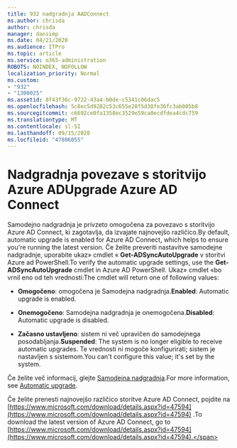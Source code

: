 ```yaml
---
title: 932 nadgradnja AADConnect
ms.author: chrisda
author: chrisda
manager: dansimp
ms.date: 04/21/2020
ms.audience: ITPro
ms.topic: article
ms.service: o365-administration
ROBOTS: NOINDEX, NOFOLLOW
localization_priority: Normal
ms.custom:
- "932"
- "1300025"
ms.assetid: 8f43f36c-9722-43a4-b0de-c5341c06dac5
ms.openlocfilehash: 5c8ec5d9282c53c655e28f5d38fe36fc3ab005b8
ms.sourcegitcommit: c6692ce0fa1358ec3529e59ca0ecdfdea4cdc759
ms.translationtype: MT
ms.contentlocale: sl-SI
ms.lasthandoff: 09/15/2020
ms.locfileid: "47806055"
---
```

# <a name="upgrade-azure-ad-connect"></a><span data-ttu-id="45ec3-102">Nadgradnja povezave s storitvijo Azure AD</span><span class="sxs-lookup"><span data-stu-id="45ec3-102">Upgrade Azure AD Connect</span></span>

<span data-ttu-id="45ec3-103">Samodejno nadgradnja je privzeto omogočena za povezavo s storitvijo Azure AD Connect, ki zagotavlja, da izvajate najnovejšo različico.</span><span class="sxs-lookup"><span data-stu-id="45ec3-103">By default, automatic upgrade is enabled for Azure AD Connect, which helps to ensure you're running the latest version.</span></span> <span data-ttu-id="45ec3-104">Če želite preveriti nastavitve samodejne nadgradnje, uporabite ukaz» cmdlet « **Get-ADSyncAutoUpgrade** v storitvi Azure ad PowerShell.</span><span class="sxs-lookup"><span data-stu-id="45ec3-104">To verify the automatic upgrade settings, use the **Get-ADSyncAutoUpgrade** cmdlet in Azure AD PowerShell.</span></span> <span data-ttu-id="45ec3-105">Ukaz» cmdlet «bo vrnil eno od teh vrednosti:</span><span class="sxs-lookup"><span data-stu-id="45ec3-105">The cmdlet will return one of following values:</span></span>

- <span data-ttu-id="45ec3-106">**Omogočeno**: omogočena je Samodejna nadgradnja.</span><span class="sxs-lookup"><span data-stu-id="45ec3-106">**Enabled**: Automatic upgrade is enabled.</span></span>

- <span data-ttu-id="45ec3-107">**Onemogočeno**: Samodejna nadgradnja je onemogočena.</span><span class="sxs-lookup"><span data-stu-id="45ec3-107">**Disabled**: Automatic upgrade is disabled.</span></span>

- <span data-ttu-id="45ec3-108">**Začasno ustavljeno**: sistem ni več upravičen do samodejnega posodabljanja.</span><span class="sxs-lookup"><span data-stu-id="45ec3-108">**Suspended**: The system is no longer eligible to receive automatic upgrades.</span></span> <span data-ttu-id="45ec3-109">Te vrednosti ni mogoče konfigurirati; sistem je nastavljen s sistemom.</span><span class="sxs-lookup"><span data-stu-id="45ec3-109">You can't configure this value; it's set by the system.</span></span>

<span data-ttu-id="45ec3-110">Če želite več informacij, glejte [Samodejna nadgradnja](https://docs.microsoft.com/azure/active-directory/connect/active-directory-aadconnect-feature-automatic-upgrade).</span><span class="sxs-lookup"><span data-stu-id="45ec3-110">For more information, see [Automatic upgrade](https://docs.microsoft.com/azure/active-directory/connect/active-directory-aadconnect-feature-automatic-upgrade).</span></span>

<span data-ttu-id="45ec3-111">Če želite prenesti najnovejšo različico storitve Azure AD Connect, pojdite na [https://www.microsoft.com/download/details.aspx?id=47594](https://www.microsoft.com/download/details.aspx?id=47594) .</span><span class="sxs-lookup"><span data-stu-id="45ec3-111">To download the latest version of Azure AD Connect, go to [https://www.microsoft.com/download/details.aspx?id=47594](https://www.microsoft.com/download/details.aspx?id=47594).</span></span>
